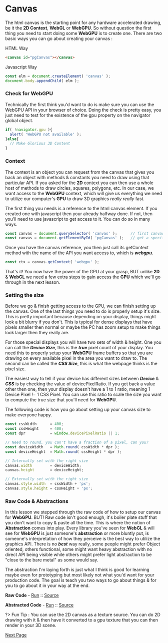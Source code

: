 # Canvas

The html canvas is the starting point for any hardware accelerated drawing, be it the **2D Context**, **WebGL** or **WebGPU**. So without question the first thing you need to start doing some **WebGPU** is to create one. There are two basic ways you can go about creating your canvas :

HTML Way
```html
<canvas id="pgCanvas"></canvas>
```

Javascript Way
```js
const elm = document.createElement( 'canvas' );
document.body.appendChild( elm );
```

### Check for WebGPU
Technically the first think you'd want to do is make sure you can use the WebGPU API in your browser of choice. Doing the check is pretty easy, you just need to test for the existence of the gpu property on the navigator global object.

```js
if( !navigator.gpu ){
  alert( 'WebGPU not available' );
}else{
  // Make Glorious 3D Content
}
```

### Context
The context is an object you can request from the canvas that gives you back an object with methods & constants you need to draw using that particular API. If you asked for the **2D** context you can then use a whole host of methods to draw circles, squares, polygons, etc. In our case, we want access to the **WebGPU** context, which will give us everything we need to utilize our computer's **GPU** to draw 3D graphics *really really* fast.

The first thing you needs is a reference to the html canvas element. If you created one with javascript then your already halfway done. If not, then you'll need to use javascript to get access to it. You can do so in many ways.

```js
const canvas = document.querySelector( 'canvas' );      // first canvas available
const canvas = document.getElementById( 'pgCanvas' );   // get a specific one with an id 
```

Once you have the canvas reference, you then just call its getContext method with the name of the API you want access to, which is ***webgpu***.

```js
const ctx = canvas.getContext( 'webgpu' );
```

That's it! You now have the power of the GPU at your grasp, BUT unlike **2D** & **WebGL** we need a few extra steps to gain access the **GPU** which we'll go through in the next lesson.

### Setting the size
Before we go & finish getting access to the GPU, we can finish setting up the canvas. One of the last things you need to do is properly setup it's size. This is pretty important because depending on your display, things might look a bit blurry if you don't. This is typical for dense displays that have pixels smaller then normal or maybe the PC has zoom setup to make things look larger then they really are.

For those special displays you will have two sets of width & height. One you can call the ***Device Size***, this is the ***true*** pixel count of your display. You need this to properly setup your **WebGPU** frame buffers so that you are drawing on every available pixel in the area you want to draw to. The second can be called the ***CSS Size***, this is what the webpage thinks is the pixel size.

The easiest way to tell if your device has different sizes between ***Device*** & ***CSS*** is by checking the value of devicePixelRatio. If you get back a value other then one, then your display doesn't have a 1 to 1 ratio, meaning 1 Device Pixel != 1 CSS Pixel. You can use this ratio to scale the size you want to compute the true size that you'll need for **WebGPU**.

The following code is how you go about setting up your canvas size to make everyone happy.
```js
const cssWidth      = 400;
const cssHeight     = 400;
const dpr           = window.devicePixelRatio || 1;

// Need to round, you can't have a fraction of a pixel, can you?
const deviceWidth   = Math.round( cssWidth * dpr );
const deviceHeight  = Math.round( cssHeight * dpr );

// Internally set with the right size
canvas.width        = deviceWidth;
canvas.height       = deviceHeight;

// Externally set with the right size
canvas.style.width  = cssWidth + 'px';
canvas.style.height = cssHeight + 'px';
```

### Raw Code & Abstractions
In this lesson we stepped through the raw code of how to setup our canvas for **WebGPU**. BUT! Raw code isn't good enough, it's boiler plate stuff that you don't want to copy & paste all the time. This is where the notion of **Abstraction** comes into play. Every library you've seen for **WebGL** & will see for **WebGPU** is just someone's **abstraction** or more bluntly put, is someone's interpretation of how they perceive is the best way to utilize the graphics API. There is no ***best*** way really, some people might prefer Object oriented, others functional, some might want heavy abstraction with no direct API being visible while others might prefer light abstraction to be "close to the bare metal" as some would say.

The abstraction I'm laying forth is just what I think is good for learning maybe even for prototyping but most likely not what you'd want for your production code. The goal is teach you two ways to go about things & for you to go about it in your way at the end.

**Raw Code** -
<a href="/learn_webgpu/lessons/001_canvas/raw_code.html" target="_blank">Run</a> :: 
<a href="https://github.com/sketchpunklabs/learn_webgpu/blob/main/lessons/001_canvas/raw_code.html" target="_blank">Source</a>

**Abstracted Code** - 
<a href="/learn_webgpu/lessons/001_canvas/abstract_code.html" target="_blank">Run</a> :: 
<a href="https://github.com/sketchpunklabs/learn_webgpu/blob/main/lessons/001_canvas/abstract_code.html" target="_blank">Source</a>

?> Fun Tip : You can use the 2D canvas as a texture source. You can do 2D drawing with it & then have it converted to a gpu texture that you can then render in your 3D scene.

[Next Page](/lessons/002_context/index.md)